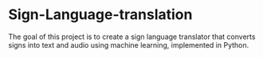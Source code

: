 # Sign-Language-translation
The goal of this project is to create a sign language translator that converts signs into text and audio using machine learning, implemented in Python.
